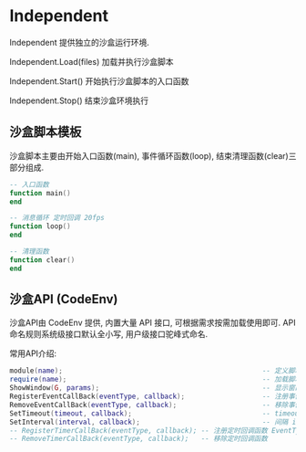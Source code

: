 
# Independent

Independent 提供独立的沙盒运行环境.

Independent.Load(files) 加载并执行沙盒脚本

Independent.Start()  开始执行沙盒脚本的入口函数

Independent.Stop() 结束沙盒环境执行

## 沙盒脚本模板

沙盒脚本主要由开始入口函数(main), 事件循环函数(loop), 结束清理函数(clear)三部分组成.

```lua
-- 入口函数
function main()
end

-- 消息循环 定时回调 20fps
function loop()
end

-- 清理函数
function clear()
end
```

## 沙盒API (CodeEnv)

沙盒API由 CodeEnv 提供, 内置大量 API 接口, 可根据需求按需加载使用即可. API 命名规则系统级接口默认全小写, 用户级接口驼峰式命名.

常用API介绍:

```lua
module(name);                                                 -- 定义脚本模块
require(name);                                                -- 加载脚本模块  name 可为系统模块名也可为指定路径文件
ShowWindow(G, params);                                        -- 显示窗口, 沙盒结束自动关闭所有窗口
RegisterEventCallBack(eventType, callback);                   -- 注册事件回调函数 EventType.MOUSE, EventType.MOUSE_DOWN, ...
RemoveEventCallBack(eventType, callback);                     -- 移除事件回调函数
SetTimeout(timeout, callback);                                -- timeout ms 后执行回调 ClearTimeout(SetTimeout())  由Timer模块实现, 更多用法使用 Timer = require("Timer") 相关函数
SetInterval(interval, callback);                              -- 间隔 interval ms 执行回调  ClearInterval(SetInterval())
-- RegisterTimerCallBack(eventType, callback); -- 注册定时回调函数 EventType.MOUSE, EventType.MOUSE_DOWN, ...
-- RemoveTimerCallBack(eventType, callback);   -- 移除定时回调函数
```
